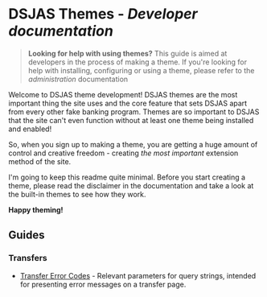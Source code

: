 # DSJAS Themes - *Developer documentation*

> **Looking for help with using themes?** This guide is aimed at developers in the process of making a theme. If you're looking for help with installing, configuring or using a theme, please refer to the *administration* documentation

Welcome to DSJAS theme development! DSJAS themes are the most important thing the site uses and the core feature that sets DSJAS apart from every other fake banking program. Themes are so important to DSJAS that the site can't even function without at least one theme being installed and enabled!

So, when you sign up to making a theme, you are getting a huge amount of control and creative freedom - creating *the most important* extension method of the site.

I'm going to keep this readme quite minimal. Before you start creating a theme, please read the disclaimer in the documentation and take a look at the built-in themes to see how they work.

**Happy theming!**

## Guides
### Transfers
- [Transfer Error Codes](./Transfer%20error%20codes.md) - Relevant parameters for query strings, intended for presenting error messages on a transfer page.
